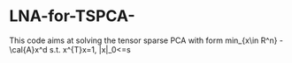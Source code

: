 # LNA-for-TSPCA-
This code aims at solving the tensor sparse PCA with form min_{x\in R^n} -\cal{A}x^d  s.t. x^{T}x=1, \|x\|_0&lt;=s

